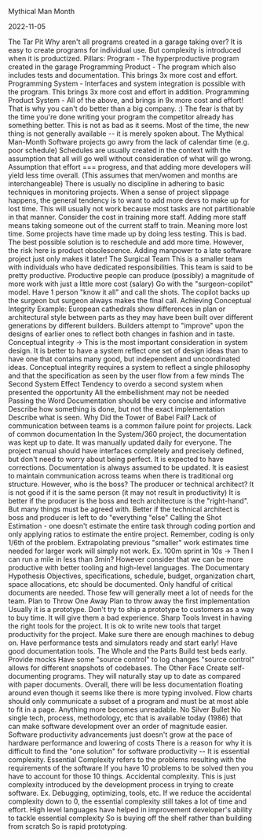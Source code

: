 Mythical Man Month

2022-11-05

The Tar Pit
Why aren't all programs created in a garage taking over?
It is easy to create programs for individual use. But complexity is introduced when it is productized.
Pillars:
Program - The hyperproductive program created in the garage
Programming Product - The program which also includes tests and documentation. This brings 3x more cost and effort.
Programming System - Interfaces and system integration is possible with the program. This brings 3x more cost and effort in addition.
Programming Product System - All of the above, and brings in 9x more cost and effort!
That is why you can't do better than a big company. :)
The fear is that by the time you're done writing your program the competitor already has something better.
This is not as bad as it seems. Most of the time, the new thing is not generally available -- it is merely spoken about.
The Mythical Man-Month
Software projects go awry from the lack of calendar time (e.g. poor schedule)
Schedules are usually created in the context with the assumption that all will go well without consideration of what will go wrong.
Assumption that effort === progress, and that adding more developers will yield less time overall. (This assumes that men/women and months are interchangeable)
There is usually no discipline in adhering to basic techniques in monitoring projects.
When a sense of project slippage happens, the general tendency is to want to add more devs to make up for lost time.
This will usually not work because most tasks are not partitionable in that manner.
Consider the cost in training more staff.
Adding more staff means taking someone out of the current staff to train. Meaning more lost time.
Some projects have time made up by doing less testing. This is bad.
The best possible solution is to reschedule and add more time. However, the risk here is product obsolescence.
Adding manpower to a late software project just only makes it later!
The Surgical Team
This is a smaller team with individuals who have dedicated responsibilities. This team is said to be pretty productive.
Productive people can produce (possibly) a magnitude of more work with just a little more cost (salary)
Go with the "surgeon-copilot" model. Have 1 person "know it all" and call the shots.
The copilot backs up the surgeon but surgeon always makes the final call.
Achieving Conceptual Integrity
Example: European cathedrals show differences in plan or architectural style between parts as they may have been built over different generations by different builders.
Builders attempt to "improve" upon the designs of earlier ones to reflect both changes in fashion and in taste.
Conceptual integrity -> This is the most important consideration in system design.
It is better to have a system reflect one set of design ideas than to have one that contains many good, but independent and uncoordinated ideas.
Conceptual integrity requires a system to reflect a single philosophy and that the specification as seen by the user flow from a few minds
The Second System Effect
Tendency to overdo a second system when presented the opportunity
All the embellishment may not be needed
Passing the Word
Documentation should be very concise and informative
Describe how something is done, but not the exact implementation
Describe what is seen.
Why Did the Tower of Babel Fail?
Lack of communication between teams is a common failure point for projects.
Lack of common documentation
In the System/360 project, the documentation was kept up to date. It was manually updated daily for everyone.
The project manual should have interfaces completely and precisely defined, but don't need to worry about being perfect. It is expected to have corrections. Documentation is always assumed to be updated.
It is easiest to maintain communication across teams when there is traditional org structure.
However, who is the boss? The producer or technical architect?
It is not good if it is the same person (it may not result in productivity)
It is better if the producer is the boss and tech architecture is the "right-hand". But many things must be agreed with.
Better if the technical architect is boss and producer is left to do "everything "else"
Calling the Shot
Estimation - one doesn't estimate the entire task through coding portion and only applying ratios to estimate the entire project.
Remember, coding is only 1/6th of the problem.
Extrapolating previous "smaller" work estimates time needed for larger work will simply not work.
Ex. 100m sprint in 10s -> Then I can run a mile in less than 3min?
However consider that we can be more productive with better tooling and high-level languages.
The Documentary Hypothesis
Objectives, specifications, schedule, budget, organization chart, space allocations, etc should be documented.
Only handful of critical documents are needed. Those few will generally meet a lot of needs for the team.
Plan to Throw One Away
Plan to throw away the first implementation
Usually it is a prototype. Don't try to ship a prototype to customers as a way to buy time.
It will give them a bad experience.
Sharp Tools
Invest in having the right tools for the project.
It is ok to write new tools that target productivity for the project.
Make sure there are enough machines to debug on.
Have performance tests and simulators ready and start early!
Have good documentation tools.
The Whole and the Parts
Build test beds early. Provide mocks
Have some "source control" to log changes
"source control" allows for different snapshots of codebases.
The Other Face
Create self-documenting programs. They will naturally stay up to date as compared with paper documents.
Overall, there will be less documentation floating around even though it seems like there is more typing involved.
Flow charts should only communicate a subset of a program and must be at most able to fit in a page.
Anything more becomes unreadable.
No Silver Bullet
No single tech, process, methodology, etc that is available today (1986) that can make software development over an order of magnitude easier.
Software productivity advancements just doesn't grow at the pace of hardware performance and lowering of costs
There is a reason for why it is difficult to find the "one solution" for software productivity -- It is essential complexity.
Essential Complexity refers to the problems resulting with the requirements of the software
If you have 10 problems to be solved then you have to account for those 10 things.
Accidental complexity. This is just complexity introduced by the development process in trying to create software. Ex. Debugging, optimizing, tools, etc.
If we reduce the accidental complexity down to 0, the essential complexity still takes a lot of time and effort.
High level languages have helped in improvement developer's ability to tackle essential complexity
So is buying off the shelf rather than building from scratch
So is rapid prototyping.
